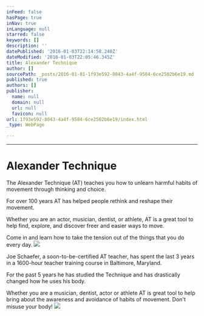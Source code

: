 ```yaml
---
inFeed: false
hasPage: true
inNav: true
inLanguage: null
starred: false
keywords: []
description: ''
datePublished: '2016-01-03T22:14:58.240Z'
dateModified: '2016-01-03T22:05:46.345Z'
title: Alexander Technique
author: []
sourcePath: _posts/2016-01-01-1f93e592-8043-4a4f-9584-6ce2502b6e19.md
published: true
authors: []
publisher:
  name: null
  domain: null
  url: null
  favicon: null
url: 1f93e592-8043-4a4f-9584-6ce2502b6e19/index.html
_type: WebPage

---
```

****

# Alexander Technique

The
Alexander Technique (AT) teaches you how to unlearn harmful habits of movement
through thinking and choice.

For
over 100 years AT has helped people rethink and reshape their movement. 

Whether
you are an actor, musician, dentist, or athlete, AT is a great tool to help
find, explore, and discover freer and easier ways to move.

Come
in and learn how to take the tension out of the things that you do every day.
![](https://the-grid-user-content.s3-us-west-2.amazonaws.com/988bd79a-543e-474c-a4cf-bab1fc7d17f7.jpg)

Joe
Schaefer, a soon-to-be-certified AT teacher, has spent the last 3 years in a
1600-hour teacher training course in Baltimore, Maryland.

For the past 5 years he has studied the
Technique and has drastically changed how he uses his body. 

Whether you
are a musician, dentist, actor or athlete AT is great tool to help bring about
the awareness and avoidance of habits of movement. Don't misuse your body!
![](https://the-grid-user-content.s3-us-west-2.amazonaws.com/9a6d03b4-38db-4b83-b6c0-25880c38ada2.jpg)